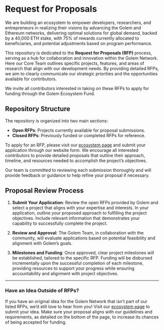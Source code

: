 # Request for Proposals

We are building an ecosystem to empower developers, researchers, and entrepreneurs in realizing their visions by advancing the Golem and Ethereum networks, delivering optimal solutions for global demand, backed by a 40,000 ETH stake, with 75% of rewards currently allocated to beneficiaries, and potential adjustments based on program performance.

This repository is dedicated to the **Request for Proposals (RFP)** process, serving as a hub for collaboration and innovation within the Golem Network. Here our Core Team outlines specific projects, features, and areas of research that align with our development needs. By providing detailed RFPs, we aim to clearly communicate our strategic priorities and the opportunities available for contributors. 

We invite all contributors interested in taking on these RFPs to apply for funding through the Golem Ecosystem Fund.

## Repository Structure
The repository is organized into two main sections:
- **Open RFPs**: Projects currently available for proposal submissions.
- **Closed RFPs**: Previously funded or completed RFPs for reference.

To apply for an RFP, please visit our [ecosystem page](https://ecosystem.golem.network/) and submit your application through our website form. We encourage all interested contributors to provide detailed proposals that outline their approach, timeline, and resources needed to accomplish the project’s objectives.

Our team is committed to reviewing each submission thoroughly and will provide feedback or guidance to help refine your proposal if necessary.

## Proposal Review Process

1. **Submit Your Application**: Review the open RFPs provided by Golem and select a project that aligns with your expertise and interests. In your application, outline your proposed approach to fulfilling the project objectives. Include relevant information that demonstrates your capability to successfully complete the project.

2. **Review and Approval**: The Golem Team, in collaboration with the community, will evaluate applications based on potential feasibility and alignment with Golem’s goals.

3. **Milestones and Funding**: Once approved, clear project milestones will be established, tailored to the specific RFP. Funding will be disbursed incrementally upon the successful completion of each milestone, providing resources to support your progress while ensuring accountability and alignment with project objectives.

---

### Have an Idea Outside of RFPs?
If you have an original idea for the Golem Network that isn’t part of our listed RFPs, we’d still love to hear from you! Visit our [ecosystem page](https://ecosystem.golem.network/) to submit your idea. Make sure your proposal aligns with our guidelines and requirements, as detailed on the bottom of the page, to increase its chances of being accepted for funding.
